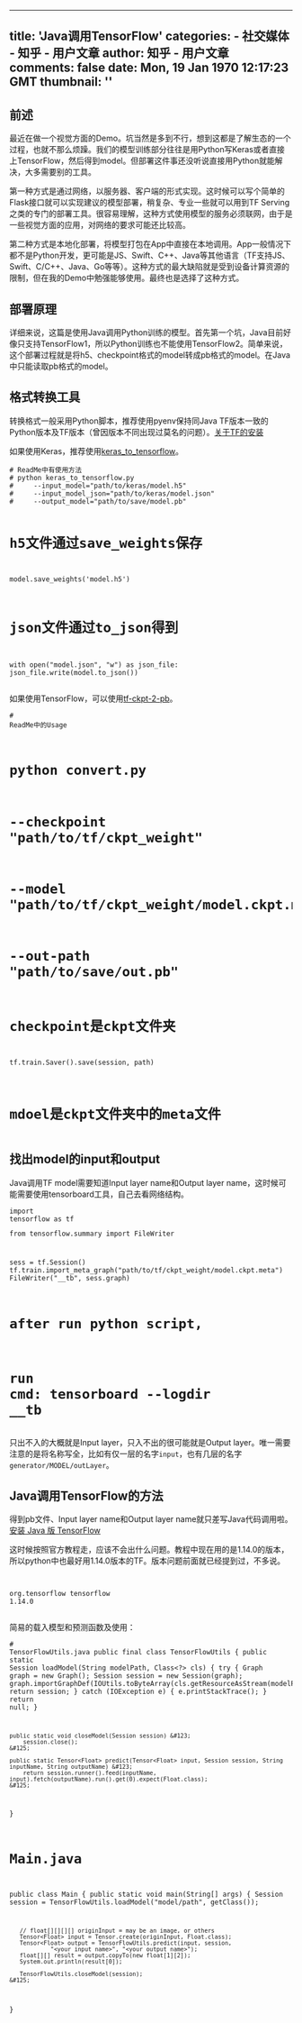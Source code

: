 
---
title: 'Java调用TensorFlow'
categories: 
    - 社交媒体
    - 知乎 - 用户文章
author: 知乎 - 用户文章
comments: false
date: Mon, 19 Jan 1970 12:17:23 GMT
thumbnail: ''
---

<div>   
<h2><b>前述</b></h2><p>最近在做一个视觉方面的Demo。坑当然是多到不行，想到这都是了解生态的一个过程，也就不那么烦躁。我们的模型训练部分往往是用Python写Keras或者直接上TensorFlow，然后得到model。但部署这件事还没听说直接用Python就能解决，大多需要别的工具。</p><p>第一种方式是通过网络，以服务器、客户端的形式实现。这时候可以写个简单的Flask接口就可以实现建议的模型部署，稍复杂、专业一些就可以用到TF Serving之类的专门的部署工具。很容易理解，这种方式使用模型的服务必须联网，由于是一些视觉方面的应用，对网络的要求可能还比较高。</p><p>第二种方式是本地化部署，将模型打包在App中直接在本地调用。App一般情况下都不是Python开发，更可能是JS、Swift、C++、Java等其他语言（TF支持JS、Swift、C/C++、Java、Go等等）。这种方式的最大缺陷就是受到设备计算资源的限制，但在我的Demo中勉强能够使用。最终也是选择了这种方式。</p><h2><b>部署原理</b></h2><p>详细来说，这篇是使用Java调用Python训练的模型。首先第一个坑，Java目前好像只支持TensorFlow1，所以Python训练也不能使用TensorFlow2。简单来说，这个部署过程就是将h5、checkpoint格式的model转成pb格式的model。在Java中只能读取pb格式的model。</p><h2><b>格式转换工具</b></h2><p>转换格式一般采用Python脚本，推荐使用pyenv保持同Java TF版本一致的Python版本及TF版本（曾因版本不同出现过莫名的问题）。<a href="https://link.zhihu.com/?target=https%3A//www.tensorflow.org/install/pip" class=" wrap external" target="_blank" rel="nofollow noreferrer">关于TF的安装</a></p><p>如果使用Keras，推荐使用<a href="https://link.zhihu.com/?target=https%3A//github.com/amir-abdi/keras_to_tensorflow" class=" wrap external" target="_blank" rel="nofollow noreferrer">keras_to_tensorflow</a>。</p><div class="highlight"><pre><code class="language-text"># ReadMe中有使用方法
# python keras_to_tensorflow.py 
#     --input_model="path/to/keras/model.h5" 
#     --input_model_json="path/to/keras/model.json" 
#     --output_model="path/to/save/model.pb"

# h5文件通过save_weights保存
model.save_weights('model.h5')
# json文件通过to_json得到
with open("model.json", "w") as json_file:
  json_file.write(model.to_json())</code></pre></div><p>如果使用TensorFlow，可以使用<a href="https://link.zhihu.com/?target=https%3A//github.com/r1cebank/tf-ckpt-2-pb" class=" wrap external" target="_blank" rel="nofollow noreferrer">tf-ckpt-2-pb</a>。</p><div class="highlight"><pre><code class="language-text"># ReadMe中的Usage
# python convert.py
#     --checkpoint "path/to/tf/ckpt_weight"
#     --model "path/to/tf/ckpt_weight/model.ckpt.meta"
#     --out-path "path/to/save/out.pb"

# checkpoint是ckpt文件夹
tf.train.Saver().save(session, path)
# mdoel是ckpt文件夹中的meta文件</code></pre></div><h2><b>找出model的input和output</b></h2><p>Java调用TF model需要知道Input layer name和Output layer name，这时候可能需要使用tensorboard工具，自己去看网络结构。</p><div class="highlight"><pre><code class="language-text">import tensorflow as tf
from tensorflow.summary import FileWriter

sess = tf.Session()
tf.train.import_meta_graph("path/to/tf/ckpt_weight/model.ckpt.meta")
FileWriter("__tb", sess.graph)

# after run python script,
# run cmd: tensorboard --logdir __tb</code></pre></div><p>只出不入的大概就是Input layer，只入不出的很可能就是Output layer。唯一需要注意的是将名称写全，比如有仅一层的名字<code>input</code>，也有几层的名字<code>generator/MODEL/outLayer</code>。</p><h2><b>Java调用TensorFlow的方法</b></h2><p>得到pb文件、Input layer name和Output layer name就只差写Java代码调用啦。<a href="https://link.zhihu.com/?target=https%3A//www.tensorflow.org/install/lang_java" class=" wrap external" target="_blank" rel="nofollow noreferrer">安装 Java 版 TensorFlow</a></p><p>这时候按照官方教程走，应该不会出什么问题。教程中现在用的是1.14.0的版本，所以python中也最好用1.14.0版本的TF。版本问题前面就已经提到过，不多说。</p><div class="highlight"><pre><code class="language-text"><dependency>
  <groupId>org.tensorflow</groupId>
  <artifactId>tensorflow</artifactId>
  <version>1.14.0</version>
</dependency></code></pre></div><p>简易的载入模型和预测函数及使用：</p><div class="highlight"><pre><code class="language-text"># TensorFlowUtils.java
public final class TensorFlowUtils &#123;
    public static Session loadModel(String modelPath, Class<?> cls) &#123;
        try &#123;
            Graph graph = new Graph();
            Session session = new Session(graph);
            graph.importGraphDef(IOUtils.toByteArray(cls.getResourceAsStream(modelPath)));
            return session;
        &#125; catch (IOException e) &#123;
            e.printStackTrace();
        &#125;
        return null;
    &#125;

    public static void closeModel(Session session) &#123;
        session.close();
    &#125;

    public static Tensor<Float> predict(Tensor<Float> input, Session session, String inputName, String outputName) &#123;
        return session.runner().feed(inputName, input).fetch(outputName).run().get(0).expect(Float.class);
    &#125;
&#125;

# Main.java
public class Main &#123;
    public static void main(String[] args) &#123;
       Session session = TensorFlowUtils.loadModel("model/path", getClass());
       
       // float[][][][] originInput = may be an image, or others
       Tensor<Float> input = Tensor.create(originInput, Float.class);
       Tensor<Float> output = TensorFlowUtils.predict(input, session,
                "<your input name>", "<your output name>");
       float[][] result = output.copyTo(new float[1][2]);
       System.out.println(result[0]);

       TensorFlowUtils.closeModel(session);
    &#125;
&#125;</code></pre></div>  
</div>
            